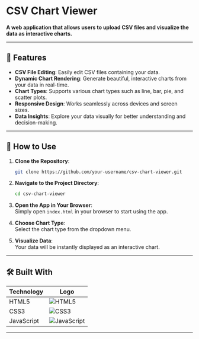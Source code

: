 # CSV Chart Viewer  

**A web application that allows users to upload CSV files and visualize the data as interactive charts.**  

---

## 🌟 Features  

- **CSV File Editing**: Easily edit CSV files containing your data.  
- **Dynamic Chart Rendering**: Generate beautiful, interactive charts from your data in real-time.  
- **Chart Types**: Supports various chart types such as line, bar, pie, and scatter plots.  
- **Responsive Design**: Works seamlessly across devices and screen sizes.  
- **Data Insights**: Explore your data visually for better understanding and decision-making.  
---

## 🚀 How to Use  

1. **Clone the Repository**:  
   ```bash  
   git clone https://github.com/your-username/csv-chart-viewer.git  
   ```  

2. **Navigate to the Project Directory**:  
   ```bash  
   cd csv-chart-viewer  
   ```  

3. **Open the App in Your Browser**:  
   Simply open `index.html` in your browser to start using the app.   

4. **Choose Chart Type**:  
   Select the chart type from the dropdown menu.  

5. **Visualize Data**:  
   Your data will be instantly displayed as an interactive chart.  

---

## 🛠️ Built With  

| **Technology**      | **Logo**                                  |  
|----------------------|-------------------------------------------|  
| HTML5               | ![HTML5](https://img.shields.io/badge/HTML5-E34F26?style=for-the-badge&logo=html5&logoColor=white) |  
| CSS3                | ![CSS3](https://img.shields.io/badge/CSS3-1572B6?style=for-the-badge&logo=css3&logoColor=white) |  
| JavaScript          | ![JavaScript](https://img.shields.io/badge/JavaScript-F7DF1E?style=for-the-badge&logo=javascript&logoColor=black) |  
---